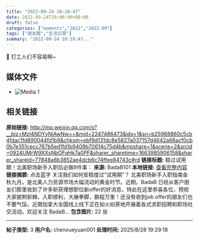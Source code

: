 ```yaml
---
title: "2022-09-24 10:18:47"
date: 2022-09-24T10:00:00+08:00
draft: false
categories: ["moments","2022","2022-09"]
tags: ["朋友圈","生活记录"]
summary: "2022-09-24 10:18:47..."
---
```


🤭 打工人们不容易啊~

## 媒体文件

- ![Media 1](/Moments/photos/2022-09-24/202209241018470.jpg)

## 相关链接

**原始链接:** http://mp.weixin.qq.com/s?__biz=MzI4NDYyNjAwNw==&mid=2247486473&idx=1&sn=b25968860c5cb4fdac1fd890044fd1b9&chksm=ebf9d131dc8e5827a037157d4642a66acf0cb0b7e351cecc767b5ed1fd1b9409b70614c75d4b&mpshare=1&scene=2&srcid=0924UMrW9XXsNbOFqHk7a0PF&sharer_sharetime=1663985906158&sharer_shareid=77848a6b3852ae4dcb6c74ffee84743c#rd
**链接标题:** 稳过试用期！北美职场新手入职后必做8件事：
**来源:** BadaB101
**本地链接:** [查看完整内容](/link_content/2022/09/2022-09-24/link_content/)
**链接摘要:** 点击蓝字 关注我们如何安稳度过“试用期”？ 北美职场新手入职指南金秋九月，是北美人力资源市场大幅流动的黄金时节。近期，BadaB 已经从客户朋友们那里收到了许多斩获理想职位新offer的好消息，特此在这里恭喜各位，预祝大家披荆斩棘，入职顺利，大展拳脚，鹏程万里！还没有收到job offer的朋友们也不要气馁。近期加拿大全国线上线下正在如火如荼地开展着各式求职招聘和职场社交活动。欢迎关注 BadaB...
**包含图片:** 22 张

---

**帖子类型:** 3
**用户名:** chenxueyuan001
**处理时间:** 2025/8/28 19:29:18